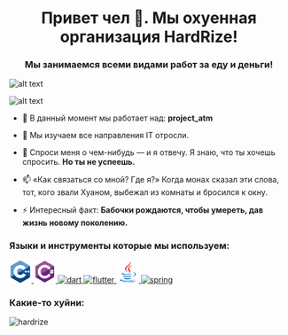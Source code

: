 <h1 align="center">Привет чел 👋. Мы охуенная организация HardRize!</h1>
<h3 align="center">Мы занимаемся всеми видами работ за еду и деньги!</h3>



![alt text](https://www.recreoviral.com/wp-content/uploads/2015/12/Fotografías-más-divertidas-de-animales-2015-1.jpg)

![alt text](https://i.imgur.com/10CVPsI.jpeg)

- 🔭 В данный момент мы работает над: **project_atm**

- 🌱 Мы изучаем все направления IT отросли.

- 💬 Спроси меня о чем-нибудь — и я отвечу. Я знаю, что ты хочешь спросить. **Но ты не успеешь.**

- 📫 «Как связаться со мной? Где я?» Когда монах сказал эти слова, тот, кого звали Хуаном, выбежал из комнаты и бросился к окну.

- ⚡ Интересный факт: **Бабочки рождаются, чтобы умереть, дав жизнь новому поколению.**


<h3 align="left">Языки и инструменты которые мы используем:</h3>
<p align="left"> <a href="https://www.w3schools.com/cpp/" target="_blank" rel="noreferrer"> <img src="https://raw.githubusercontent.com/devicons/devicon/master/icons/cplusplus/cplusplus-original.svg" alt="cplusplus" width="40" height="40"/> </a> <a href="https://www.w3schools.com/cs/" target="_blank" rel="noreferrer"> <img src="https://raw.githubusercontent.com/devicons/devicon/master/icons/csharp/csharp-original.svg" alt="csharp" width="40" height="40"/> </a> <a href="https://dart.dev" target="_blank" rel="noreferrer"> <img src="https://www.vectorlogo.zone/logos/dartlang/dartlang-icon.svg" alt="dart" width="40" height="40"/> </a> <a href="https://flutter.dev" target="_blank" rel="noreferrer"> <img src="https://www.vectorlogo.zone/logos/flutterio/flutterio-icon.svg" alt="flutter" width="40" height="40"/> </a> <a href="https://www.java.com" target="_blank" rel="noreferrer"> <img src="https://raw.githubusercontent.com/devicons/devicon/master/icons/java/java-original.svg" alt="java" width="40" height="40"/> </a> <a href="https://spring.io/" target="_blank" rel="noreferrer"> <img src="https://www.vectorlogo.zone/logos/springio/springio-icon.svg" alt="spring" width="40" height="40"/> </a> </p>

<h3 align="left">Какие-то хуйни:</h3>
<p align="left"> <img src="https://komarev.com/ghpvc/?username=hardrize&label=%D0%9A%D1%82%D0%BE%20%D0%B2%D1%8B?&color=b40e90&style=flat" alt="hardrize" /> </p>
